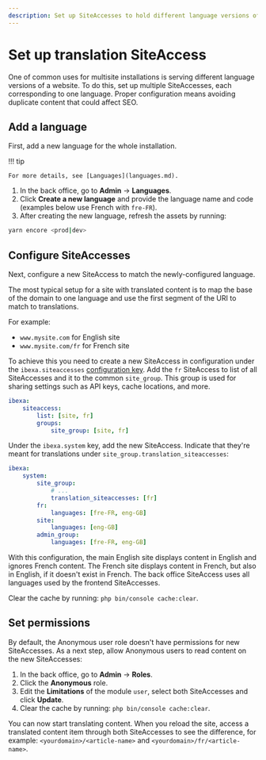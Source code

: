 ```yaml
---
description: Set up SiteAccesses to hold different language versions of a site.
---
```


# Set up translation SiteAccess

One of common uses for multisite installations is serving different language versions of a website.
To do this, set up multiple SiteAccesses, each corresponding to one language.
Proper configuration means avoiding duplicate content that could affect SEO.

## Add a language

First, add a new language for the whole installation.

!!! tip

    For more details, see [Languages](languages.md).

1. In the back office, go to **Admin** -> **Languages**.
1. Click **Create a new language** and provide the language name and code (examples below use French with `fre-FR`).
1. After creating the new language, refresh the assets by running:

```bash
yarn encore <prod|dev>
```

## Configure SiteAccesses

Next, configure a new SiteAccess to match the newly-configured language.

The most typical setup for a site with translated content is to map the base of the domain to one language and use the first segment of the URI to match to translations.

For example:

- `www.mysite.com` for English site
- `www.mysite.com/fr` for French site

To achieve this you need to create a new SiteAccess in configuration under the `ibexa.siteaccesses` [configuration key](configuration.md#configuration-files).
Add the `fr` SiteAccess to list of all SiteAccesses and it to the common `site_group`.
This group is used for sharing settings such as API keys, cache locations, and more.

``` yaml
ibexa:
    siteaccess:
        list: [site, fr]
        groups:
            site_group: [site, fr]
```

Under the `ibexa.system` key, add the new SiteAccess.
Indicate that they're meant for translations under `site_group.translation_siteaccesses`:

``` yaml
ibexa:
    system:
        site_group:
            # ...
            translation_siteaccesses: [fr]
        fr:
            languages: [fre-FR, eng-GB]
        site:
            languages: [eng-GB]
        admin_group:
            languages: [fre-FR, eng-GB]
```

With this configuration, the main English site displays content in English and ignores French content.
The French site displays content in French, but also in English, if it doesn't exist in French.
The back office SiteAccess uses all languages used by the frontend SiteAccesses.

Clear the cache by running: `php bin/console cache:clear`.

## Set permissions

By default, the Anonymous user role doesn't have permissions for new SiteAccesses.
As a next step, allow Anonymous users to read content on the new SiteAccesses:

1. In the back office, go to **Admin** -> **Roles**.
1. Click the **Anonymous** role.
1. Edit the **Limitations** of the module `user`, select both SiteAccesses and click **Update**.
1. Clear the cache by running: `php bin/console cache:clear`.

You can now start translating content.
When you reload the site, access a translated content item through both SiteAccesses to see the difference, for example: `<yourdomain>/<article-name>` and `<yourdomain>/fr/<article-name>`.
